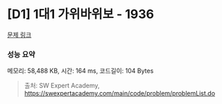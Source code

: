 # [D1] 1대1 가위바위보 - 1936 

[문제 링크](https://swexpertacademy.com/main/code/problem/problemDetail.do?contestProbId=AV5PjKXKALcDFAUq) 

### 성능 요약

메모리: 58,488 KB, 시간: 164 ms, 코드길이: 104 Bytes



> 출처: SW Expert Academy, https://swexpertacademy.com/main/code/problem/problemList.do